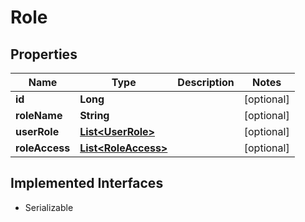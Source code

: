 

# Role


## Properties

Name | Type | Description | Notes
------------ | ------------- | ------------- | -------------
**id** | **Long** |  |  [optional]
**roleName** | **String** |  |  [optional]
**userRole** | [**List&lt;UserRole&gt;**](UserRole.md) |  |  [optional]
**roleAccess** | [**List&lt;RoleAccess&gt;**](RoleAccess.md) |  |  [optional]


## Implemented Interfaces

* Serializable


